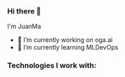 ### Hi there 👋
I'm JuanMa

- 🔭 I’m currently working on oga.ai
- 🌱 I’m currently learning MLDevOps

### Technologies I work with:



<!--
**pruanju/pruanju** is a ✨ _special_ ✨ repository because its `README.md` (this file) appears on your GitHub profile.

Here are some ideas to get you started:

- 🔭 I’m currently working on ...
- 🌱 I’m currently learning ...
- 👯 I’m looking to collaborate on ...
- 🤔 I’m looking for help with ...
- 💬 Ask me about ...
- 📫 How to reach me: ...
- 😄 Pronouns: ...
- ⚡ Fun fact: ...

I work intensively on my Machine Learning skills PyTorch scikit-learn NumPy Pandas

You can find me on Kaggle

I primary work with Python on Ubuntu

I have some experience with GitLab CI GitHub Actions MySQL Django FastAPI Heroku

I work with Jupyter Notebook Jupyter Notebook Vim

And also know MLflow
-->
